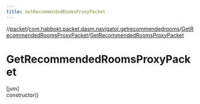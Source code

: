 ```yaml
---
title: GetRecommendedRoomsProxyPacket
---
```

//[packet](../../../index.html)/[com.habbokt.packet.dasm.navigator.getrecommendedrooms](../index.html)/[GetRecommendedRoomsProxyPacket](index.html)/[GetRecommendedRoomsProxyPacket](-get-recommended-rooms-proxy-packet.html)



# GetRecommendedRoomsProxyPacket



[jvm]\
constructor()




